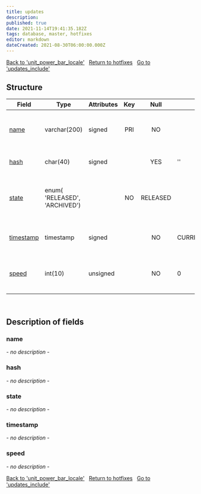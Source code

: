 ```yaml
---
title: updates
description: 
published: true
date: 2021-11-14T19:41:35.182Z
tags: database, master, hotfixes
editor: markdown
dateCreated: 2021-08-30T06:00:00.000Z
---
```


<a href="https://trinitycore.info/de/database/master/hotfixes/unit_power_bar_locale" class="mt-5 v-btn v-btn--depressed v-btn--flat v-btn--outlined theme--light v-size--default darkblue--text text--lighten-3"><span class="v-btn__content"><i aria-hidden="true" class="v-icon notranslate v-icon--left mdi mdi-arrow-left theme--light"></i><span>Back to 'unit_power_bar_locale'</span></span></a>&nbsp;&nbsp;&nbsp;<a href="https://trinitycore.info/de/database/master/hotfixes/home" class="mt-5 v-btn v-btn--depressed v-btn--flat v-btn--outlined theme--light v-size--default darkblue--text text--lighten-3"><span class="v-btn__content"><i aria-hidden="true" class="v-icon notranslate v-icon--left mdi mdi-home-outline theme--light"></i><span>Return to hotfixes</span></span></a>&nbsp;&nbsp;&nbsp;<a href="https://trinitycore.info/de/database/master/hotfixes/updates_include" class="mt-5 v-btn v-btn--depressed v-btn--flat v-btn--outlined theme--light v-size--default darkblue--text text--lighten-3"><span class="v-btn__content"><span>Go to 'updates_include'</span><i aria-hidden="true" class="v-icon notranslate v-icon--right mdi mdi-arrow-right theme--light"></i></span></a>

## Structure

| Field | Type | Attributes | Key | Null | Default | Extra | Comment |
| --- | --- | --- | :---: | :---: | --- | --- | --- |
| [name](#name) | varchar(200) | signed | PRI | NO |  |  | filename with extension of the update. |
| [hash](#hash) | char(40) | signed |  | YES | '' |  | sha1 hash of the sql file. |
| [state](#state) | enum(<br />'RELEASED',<br />'ARCHIVED') |  | NO | RELEASED |  | defines if an update is released or archived. |
| [timestamp](#timestamp) | timestamp | signed |  | NO | CURRENT_TIMESTAMP |  | timestamp when the query was applied. |
| [speed](#speed) | int(10) | unsigned |  | NO | 0 |  | time the query takes to apply in ms. |
&nbsp;
## Description of fields

### name
*- no description -*
&nbsp;

### hash
*- no description -*
&nbsp;

### state
*- no description -*
&nbsp;

### timestamp
*- no description -*
&nbsp;

### speed
*- no description -*
&nbsp;

<a href="https://trinitycore.info/de/database/master/hotfixes/unit_power_bar_locale" class="mt-5 v-btn v-btn--depressed v-btn--flat v-btn--outlined theme--light v-size--default darkblue--text text--lighten-3"><span class="v-btn__content"><i aria-hidden="true" class="v-icon notranslate v-icon--left mdi mdi-arrow-left theme--light"></i><span>Back to 'unit_power_bar_locale'</span></span></a>&nbsp;&nbsp;&nbsp;<a href="https://trinitycore.info/de/database/master/hotfixes/home" class="mt-5 v-btn v-btn--depressed v-btn--flat v-btn--outlined theme--light v-size--default darkblue--text text--lighten-3"><span class="v-btn__content"><i aria-hidden="true" class="v-icon notranslate v-icon--left mdi mdi-home-outline theme--light"></i><span>Return to hotfixes</span></span></a>&nbsp;&nbsp;&nbsp;<a href="https://trinitycore.info/de/database/master/hotfixes/updates_include" class="mt-5 v-btn v-btn--depressed v-btn--flat v-btn--outlined theme--light v-size--default darkblue--text text--lighten-3"><span class="v-btn__content"><span>Go to 'updates_include'</span><i aria-hidden="true" class="v-icon notranslate v-icon--right mdi mdi-arrow-right theme--light"></i></span></a>

